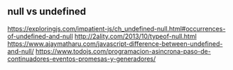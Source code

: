 ## null vs undefined
https://exploringjs.com/impatient-js/ch_undefined-null.html#occurrences-of-undefined-and-null
http://2ality.com/2013/10/typeof-null.html
https://www.ajaymatharu.com/javascript-difference-between-undefined-and-null/
https://www.todojs.com/programacion-asincrona-paso-de-continuadores-eventos-promesas-y-generadores/
